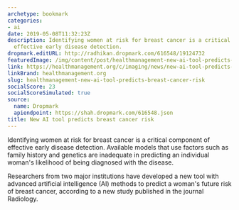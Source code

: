 ```yaml
---
archetype: bookmark
categories:
- ai
date: 2019-05-08T11:32:23Z
description: Identifying women at risk for breast cancer is a critical component of
  effective early disease detection.
dropmark.editURL: http://radhikan.dropmark.com/616548/19124732
featuredImage: /img/content/post/healthmanagement-new-ai-tool-predicts-breast-cancer-risk.jpg
link: https://healthmanagement.org/c/imaging/news/new-ai-tool-predicts-breast-cancer-risk
linkBrand: healthmanagement.org
slug: healthmanagement-new-ai-tool-predicts-breast-cancer-risk
socialScore: 23
socialScoreSimulated: true
source:
  name: Dropmark
  apiendpoint: https://shah.dropmark.com/616548.json
title: New AI tool predicts breast cancer risk
---
```

Identifying women at risk for breast cancer is a critical component of effective early disease detection. Available models that use factors such as family history and genetics are inadequate in predicting an individual woman's likelihood of being diagnosed with the disease.

Researchers from two major institutions have developed a new tool with advanced artificial intelligence (AI) methods to predict a woman's future risk of breast cancer, according to a new study published in the journal Radiology.
